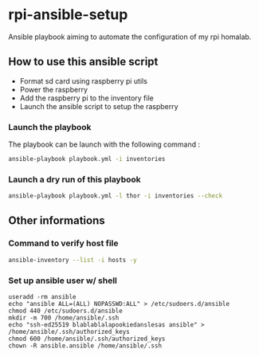 # rpi-ansible-setup

Ansible playbook aiming to automate the configuration of my rpi homalab.

## How to use this ansible script

- Format sd card using raspberry pi utils
- Power the raspberry
- Add the raspberry pi to the inventory file
- Launch the ansible script to setup the raspberry

### Launch the playbook

The playbook can be launch with the following command :

```bash
ansible-playbook playbook.yml -i inventories
```

### Launch a dry run of this playbook

```bash
ansible-playbook playbook.yml -l thor -i inventories --check
```

## Other informations

### Command to verify host file

```bash
ansible-inventory --list -i hosts -y
```

### Set up ansible user w/ shell

``` shell
useradd -rm ansible
echo "ansible ALL=(ALL) NOPASSWD:ALL" > /etc/sudoers.d/ansible
chmod 440 /etc/sudoers.d/ansible
mkdir -m 700 /home/ansible/.ssh
echo "ssh-ed25519 blablablalapookiedanslesas ansible" > /home/ansible/.ssh/authorized_keys
chmod 600 /home/ansible/.ssh/authorized_keys
chown -R ansible.ansible /home/ansible/.ssh
```